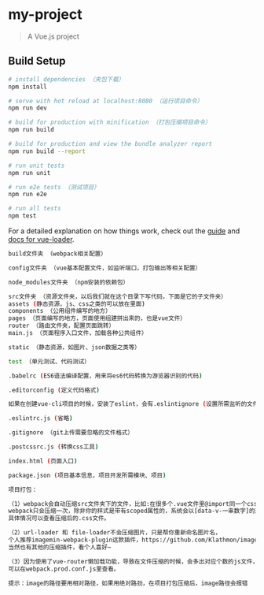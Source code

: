 # my-project

> A Vue.js project

## Build Setup

``` bash
# install dependencies （夹包下载）
npm install

# serve with hot reload at localhost:8080 （运行项目命令）
npm run dev

# build for production with minification （打包压缩项目命令）
npm run build

# build for production and view the bundle analyzer report
npm run build --report

# run unit tests
npm run unit

# run e2e tests （测试项目）
npm run e2e

# run all tests
npm test
```

For a detailed explanation on how things work, check out the [guide](http://vuejs-templates.github.io/webpack/) and [docs for vue-loader](http://vuejs.github.io/vue-loader).

``` bash
build文件夹 （webpack相关配置）

config文件夹 （vue基本配置文件，如监听端口，打包输出等相关配置）

node_modules文件夹 （npm安装的依赖包）

src文件夹 （资源文件夹，以后我们就在这个目录下写代码，下面是它的子文件夹）
assets (静态资源，js、css之类的可以放在里面) 
components （公用组件编写的地方）
pages （页面编写的地方，页面使用组建拼出来的，也是vue文件）
router （路由文件夹，配置页面跳转）
main.js （页面程序入口文件，加载各种公共组件）

static （静态资源，如图片、json数据之类等）

test （单元测试、代码测试）

.babelrc (ES6语法编译配置，用来将es6代码转换为游览器识别的代码)

.editorconfig (定义代码格式)

如果在创建vue-cli项目的时候，安装了eslint，会有.eslintignore (设置所需监听的文件区域，详情可查看百度)

.eslintrc.js (省略)

.gitignore （git上传需要忽略的文件格式）

.postcssrc.js (转换css工具)

index.html (页面入口)

package.json (项目基本信息，项目开发所需模块、项目)
```

``` bash
项目打包：

（1）webpack会自动压缩src文件夹下的文件，比如:在很多个.vue文件里@import同一个css文件（包含less，scss等），
webpack只会压缩一次，除非你的样式是带有scoped属性的，系统会以[data-v-一串数字]的形式给私有的属性。
具体情况可以查看压缩后的.css文件。

（2）url-loader 和 file-loader不会压缩图片，只是帮你重新命名图片名，
个人推荐imagemin-webpack-plugin这款插件，https://github.com/Klathmon/imagemin-webpack-plugin，
当然也有其他的压缩插件，看个人喜好~

（3）因为使用了vue-router懒加载功能，导致在文件压缩的时候，会多出对应个数的js文件，命名格式为js/[id].[chunkhash].js，
可以在webpack.prod.conf.js里查看。

提示：image的路径要用相对路径，如果用绝对路劲，在项目打包压缩后，image路径会报错
```
